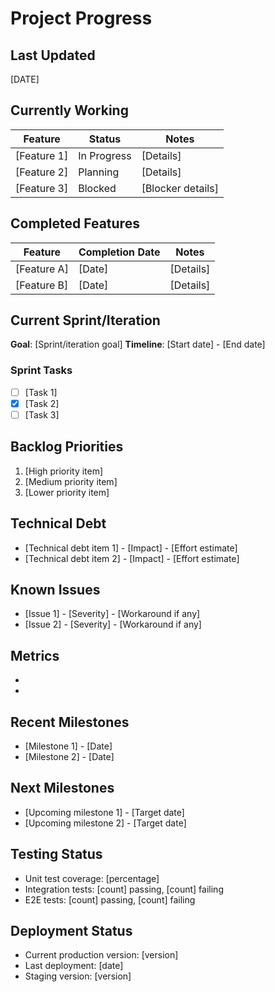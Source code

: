 # Project Progress

## Last Updated
[DATE]

## Currently Working

| Feature | Status | Notes |
|---------|--------|-------|
| [Feature 1] | In Progress | [Details] |
| [Feature 2] | Planning | [Details] |
| [Feature 3] | Blocked | [Blocker details] |

## Completed Features

| Feature | Completion Date | Notes |
|---------|----------------|-------|
| [Feature A] | [Date] | [Details] |
| [Feature B] | [Date] | [Details] |

## Current Sprint/Iteration
**Goal**: [Sprint/iteration goal]
**Timeline**: [Start date] - [End date]

### Sprint Tasks
- [ ] [Task 1]
- [x] [Task 2]
- [ ] [Task 3]

## Backlog Priorities
1. [High priority item]
2. [Medium priority item]
3. [Lower priority item]

## Technical Debt
- [Technical debt item 1] - [Impact] - [Effort estimate]
- [Technical debt item 2] - [Impact] - [Effort estimate]

## Known Issues
- [Issue 1] - [Severity] - [Workaround if any]
- [Issue 2] - [Severity] - [Workaround if any]

## Metrics
- [Metric 1]: [Value] ([Date])
- [Metric 2]: [Value] ([Date])

## Recent Milestones
- [Milestone 1] - [Date]
- [Milestone 2] - [Date]

## Next Milestones
- [Upcoming milestone 1] - [Target date]
- [Upcoming milestone 2] - [Target date]

## Testing Status
- Unit test coverage: [percentage]
- Integration tests: [count] passing, [count] failing
- E2E tests: [count] passing, [count] failing

## Deployment Status
- Current production version: [version]
- Last deployment: [date]
- Staging version: [version] 
